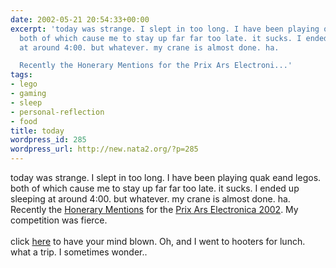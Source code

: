 ```yaml
---
date: 2002-05-21 20:54:33+00:00
excerpt: 'today was strange. I slept in too long. I have been playing quak eand legos.
  both of which cause me to stay up far far too late. it sucks. I ended up sleeping
  at around 4:00. but whatever. my crane is almost done. ha.

  Recently the Honerary Mentions for the Prix Ars Electroni...'
tags:
- lego
- gaming
- sleep
- personal-reflection
- food
title: today
wordpress_id: 285
wordpress_url: http://new.nata2.org/?p=285
---
```


today was strange. I slept in too long. I have been playing quak eand legos. both of which cause me to stay up far far too late. it sucks. I ended up sleeping at around 4:00. but whatever. my crane is almost done. ha.<br/>
Recently the <a href=" http://www.aec.at/festival2002/update/text.asp?id=215&lang=e">Honerary Mentions</a> for the <a href="http://www.aec.at/festival2002/">Prix Ars Electronica 2002</a>. My competition was fierce.<br/> <br/>click <a href=" http://www.111111111111111111111111111111111111111111111111111111111111.com/">here</a> to have your mind blown. Oh, and I went to hooters for lunch. what a trip. I sometimes wonder..